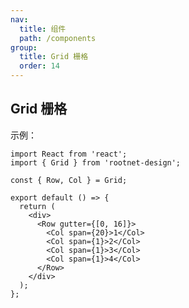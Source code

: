 ```yaml
---
nav:
  title: 组件
  path: /components
group:
  title: Grid 栅格
  order: 14
---
```


## Grid 栅格

示例：

```tsx
import React from 'react';
import { Grid } from 'rootnet-design';

const { Row, Col } = Grid;

export default () => {
  return (
    <div>
      <Row gutter={[0, 16]}>
        <Col span={20}>1</Col>
        <Col span={1}>2</Col>
        <Col span={1}>3</Col>
        <Col span={1}>4</Col>
      </Row>
    </div>
  );
};
```

<API exports='["Row", "Col"]'/>
